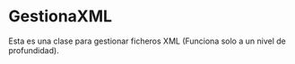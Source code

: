 # GestionaXML
Esta es una clase para gestionar ficheros XML (Funciona solo a un nivel de profundidad).

